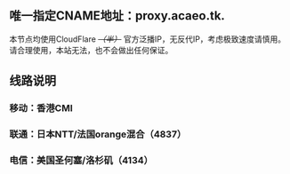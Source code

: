 ## 唯一指定CNAME地址：proxy.acaeo.tk.
本节点均使用CloudFlare ~~*（半）*~~ 官方泛播IP，无反代IP，考虑极致速度请慎用。
请合理使用，本站无法，也不会做出任何保证。

## 线路说明
### 移动：香港CMI
### 联通：日本NTT/法国orange混合（4837）
### 电信：美国圣何塞/洛杉矶（4134）
